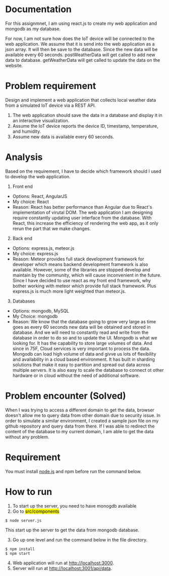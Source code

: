 # Documentation

For this assignmnet, I am using react.js to create my web application and mongodb as my database.

For now, I am not sure how does the IoT device will be connected to the web application. We assume that it is send into the web application as a json array. It will then be save to the database. Since the new data will be available every 60 seconds. postWeatherData will get called to add new data to database. getWeatherData will get called to update the data on the website. 

# Problem requirement
Design and implement a web application that collects local weather data from a simulated IoT device via a REST API. 

1. The web application should save the data in a database and display it in an interactive visualization. 
2. Assume the IoT device reports the device ID, timestamp, temperature, and humidity.
3. Assume new data is available every 60 seconds.

# Analysis

Based on the requirement, I have to decide which framework should I used to develop the web application.

1. Front end
- Options: React, AngularJS
- My choice: React
- Reason: React has better performance than Angular due to React's implementation of virutal DOM. The web application I am designing require constantly updating user interface from the database. With React, this increase the efficiency of rendering the web app, as it only rerun the part that we make changes. 

2. Back end 
- Options: express.js, meteor.js
- My choice: express.js
- Reason: Meteor provides full stack development framework for developer which means backend development framework is also available. However, some of the libraries are stopped develop and maintain by the community, which will cause inconvenient in the future. Since I have decided to use react as my front end framework, why bother working with meteor which provide full stack framework. Plus express.js is much more light weighted than meteor.js.


3. Databases
- Options: mongodb, MySQL
- My Choice: mongodb
- Reason: We know that the database going to grow very large as time goes as every 60 seconds new data will be obtained and stored in database. And we will need to constantly read and write from the database in order to do so and to update the UI. Mongodb is what we looking for. It has the capability to store large volumes of data. And since in 75F, Cloud services is very important to process the data. Mongodb can load high volume of data and givve us lots of flexibility and availability in a cloud based environment. It has built in sharding solutions that make it easy to partition and spread out data across multiple servers. It is also easy to scale the database to connect ot other hardware or in cloud without the need of additional software. 


# Problem encounter (Solved)

When I was trying to access a different domain to get the data, browser doesn't allow me to query data from other domain due to security issue. In order to simulate a similar environment, I created a sample json file on my github repository and query data from there. If I was able to redirect the content of the database to my current domain, I am able to get the data without any problem. 

# Requirement 

You must install [node.js]('https://nodejs.org/en/download/') and npm before run the command below. 

# How to run

1. To start up the server, you need to have monogdb available
2. Go to <mark>src/components</mark>

```
$ node server.js
```
This start up the server to get the data from mongodb database.

3. Go up one level and  run the command below in the file directory.

```
$ npm install
$ npm start
```

4. Web application will run at [http://localhost:3000](http://localhost:3000).
5. Server will run at [http://localhost:3001/api/data](http://localhost:3001/api/data).